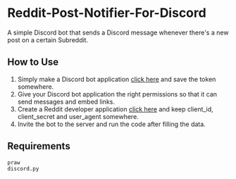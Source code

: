 # Reddit-Post-Notifier-For-Discord
A simple Discord bot that sends a Discord message whenever there's a new post on a certain Subreddit.

## How to Use

 1. Simply make a Discord bot application [click here](https://discord.com/developers/applications) and save the token somewhere.
 2. Give your Discord bot application the right permissions so that it can send messages and embed links.
 3. Create a Reddit developer application [click here](https://www.reddit.com/prefs/apps) and keep client_id, client_secret and user_agent somewhere.
 4. Invite the bot to the server and run the code after filling the data.
## Requirements

    praw
    discord.py
